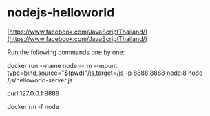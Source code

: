 # nodejs-helloworld

[https://www.facebook.com/JavaScriptThailand/](https://www.facebook.com/JavaScriptThailand/)

Run the following commands one by one:

docker run --name node --rm --mount type=bind,source="$(pwd)"/js,target=/js -p 8888:8888 node:8 node /js/helloworld-server.js

curl 127.0.0.1:8888

docker rm -f node